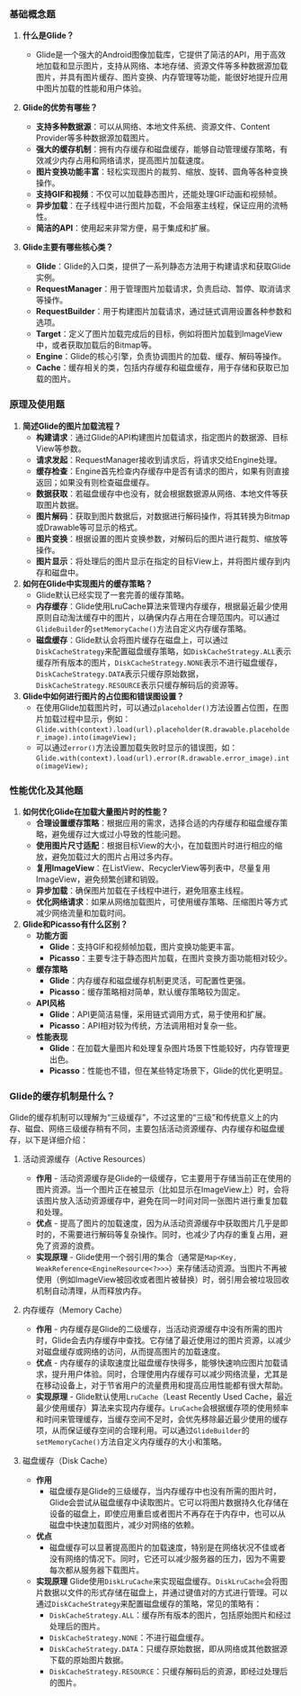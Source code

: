 
### 基础概念题
1. **什么是Glide？**
    - Glide是一个强大的Android图像加载库，它提供了简洁的API，用于高效地加载和显示图片，支持从网络、本地存储、资源文件等多种数据源加载图片，并具有图片缓存、图片变换、内存管理等功能，能很好地提升应用中图片加载的性能和用户体验。
2. **Glide的优势有哪些？**
    - **支持多种数据源**：可以从网络、本地文件系统、资源文件、Content Provider等多种数据源加载图片。
    - **强大的缓存机制**：拥有内存缓存和磁盘缓存，能够自动管理缓存策略，有效减少内存占用和网络请求，提高图片加载速度。
    - **图片变换功能丰富**：轻松实现图片的裁剪、缩放、旋转、圆角等各种变换操作。
    - **支持GIF和视频**：不仅可以加载静态图片，还能处理GIF动画和视频帧。
    - **异步加载**：在子线程中进行图片加载，不会阻塞主线程，保证应用的流畅性。
    - **简洁的API**：使用起来非常方便，易于集成和扩展。

3. **Glide主要有哪些核心类？**
    - **Glide**：Glide的入口类，提供了一系列静态方法用于构建请求和获取Glide实例。
    - **RequestManager**：用于管理图片加载请求，负责启动、暂停、取消请求等操作。
    - **RequestBuilder**：用于构建图片加载请求，通过链式调用设置各种参数和选项。
    - **Target**：定义了图片加载完成后的目标，例如将图片加载到ImageView中，或者获取加载后的Bitmap等。
    - **Engine**：Glide的核心引擎，负责协调图片的加载、缓存、解码等操作。
    - **Cache**：缓存相关的类，包括内存缓存和磁盘缓存，用于存储和获取已加载的图片。

### 原理及使用题
1. **简述Glide的图片加载流程？**
    - **构建请求**：通过Glide的API构建图片加载请求，指定图片的数据源、目标View等参数。
    - **请求发起**：RequestManager接收到请求后，将请求交给Engine处理。
    - **缓存检查**：Engine首先检查内存缓存中是否有请求的图片，如果有则直接返回；如果没有则检查磁盘缓存。
    - **数据获取**：若磁盘缓存中也没有，就会根据数据源从网络、本地文件等获取图片数据。
    - **图片解码**：获取到图片数据后，对数据进行解码操作，将其转换为Bitmap或Drawable等可显示的格式。
    - **图片变换**：根据设置的图片变换参数，对解码后的图片进行裁剪、缩放等操作。
    - **图片显示**：将处理后的图片显示在指定的目标View上，并将图片缓存到内存和磁盘中。
2. **如何在Glide中实现图片的缓存策略？**
    - Glide默认已经实现了一套完善的缓存策略。
    - **内存缓存**：Glide使用LruCache算法来管理内存缓存，根据最近最少使用原则自动淘汰缓存中的图片，以确保内存占用在合理范围内。可以通过`GlideBuilder`的`setMemoryCache()`方法自定义内存缓存策略。
    - **磁盘缓存**：Glide默认会将图片缓存在磁盘上，可以通过`DiskCacheStrategy`来配置磁盘缓存策略，如`DiskCacheStrategy.ALL`表示缓存所有版本的图片，`DiskCacheStrategy.NONE`表示不进行磁盘缓存，`DiskCacheStrategy.DATA`表示只缓存原始数据，`DiskCacheStrategy.RESOURCE`表示只缓存解码后的资源等。
3. **Glide中如何进行图片的占位图和错误图设置？**
    - 在使用Glide加载图片时，可以通过`placeholder()`方法设置占位图，在图片加载过程中显示，例如：`Glide.with(context).load(url).placeholder(R.drawable.placeholder_image).into(imageView);`
    - 可以通过`error()`方法设置加载失败时显示的错误图，如：`Glide.with(context).load(url).error(R.drawable.error_image).into(imageView);`

### 性能优化及其他题
1. **如何优化Glide在加载大量图片时的性能？**
    - **合理设置缓存策略**：根据应用的需求，选择合适的内存缓存和磁盘缓存策略，避免缓存过大或过小导致的性能问题。
    - **使用图片尺寸适配**：根据目标View的大小，在加载图片时进行相应的缩放，避免加载过大的图片占用过多内存。
    - **复用ImageView**：在ListView、RecyclerView等列表中，尽量复用ImageView，避免频繁创建和销毁。
    - **异步加载**：确保图片加载在子线程中进行，避免阻塞主线程。
    - **优化网络请求**：如果从网络加载图片，可使用缓存策略、压缩图片等方式减少网络流量和加载时间。
2. **Glide和Picasso有什么区别？**
    - **功能方面**
        - **Glide**：支持GIF和视频帧加载，图片变换功能更丰富。
        - **Picasso**：主要专注于静态图片加载，在图片变换方面功能相对较少。
    - **缓存策略**
        - **Glide**：内存缓存和磁盘缓存机制更灵活，可配置性更强。
        - **Picasso**：缓存策略相对简单，默认缓存策略较为固定。
    - **API风格**
        - **Glide**：API更简洁易懂，采用链式调用方式，易于使用和扩展。
        - **Picasso**：API相对较为传统，方法调用相对复杂一些。
    - **性能表现**
        - **Glide**：在加载大量图片和处理复杂图片场景下性能较好，内存管理更出色。
        - **Picasso**：性能也不错，但在某些特定场景下，Glide的优化更明显。
### Glide的缓存机制是什么？
Glide的缓存机制可以理解为“三级缓存”，不过这里的“三级”和传统意义上的内存、磁盘、网络三级缓存稍有不同，主要包括活动资源缓存、内存缓存和磁盘缓存，以下是详细介绍：
1. 活动资源缓存（Active Resources）
    - **作用**
            - 活动资源缓存是Glide的一级缓存，它主要用于存储当前正在使用的图片资源。当一个图片正在被显示（比如显示在ImageView上）时，会将该图片放入活动资源缓存中，避免在同一时间对同一张图片进行重复加载和处理。
    - **优点**
            - 提高了图片的加载速度，因为从活动资源缓存中获取图片几乎是即时的，不需要进行解码等复杂操作。同时，也减少了内存的重复占用，避免了资源的浪费。
    - **实现原理**
            - Glide使用一个弱引用的集合（通常是`Map<Key, WeakReference<EngineResource<?>>>`）来存储活动资源。当图片不再被使用（例如ImageView被回收或者图片被替换）时，弱引用会被垃圾回收机制自动清理，从而释放内存。  
 2. 内存缓存（Memory Cache）
    - **作用**
            - 内存缓存是Glide的二级缓存，当活动资源缓存中没有所需的图片时，Glide会去内存缓存中查找。它存储了最近使用过的图片资源，以减少对磁盘缓存或网络的访问，从而提高图片的加载速度。
    - **优点**
            - 内存缓存的读取速度比磁盘缓存快得多，能够快速响应图片加载请求，提升用户体验。同时，合理使用内存缓存可以减少网络流量，尤其是在移动设备上，对于节省用户的流量费用和提高应用性能都有很大帮助。
    - **实现原理**
            - Glide默认使用`LruCache`（Least Recently Used Cache，最近最少使用缓存）算法来实现内存缓存。`LruCache`会根据缓存项的使用频率和时间来管理缓存，当缓存空间不足时，会优先移除最近最少使用的缓存项，从而保证缓存空间的合理利用。可以通过`GlideBuilder`的`setMemoryCache()`方法自定义内存缓存的大小和策略。

3. 磁盘缓存（Disk Cache）
    - **作用**
        - 磁盘缓存是Glide的三级缓存，当内存缓存中也没有所需的图片时，Glide会尝试从磁盘缓存中读取图片。它可以将图片数据持久化存储在设备的磁盘上，即使应用重启或者图片不再存在于内存中，也可以从磁盘中快速加载图片，减少对网络的依赖。
    - **优点**
        - 磁盘缓存可以显著提高图片的加载速度，特别是在网络状况不佳或者没有网络的情况下。同时，它还可以减少服务器的压力，因为不需要每次都从服务器下载图片。
    - **实现原理**
        Glide使用`DiskLruCache`来实现磁盘缓存。`DiskLruCache`会将图片数据以文件的形式存储在磁盘上，并通过键值对的方式进行管理。可以通过`DiskCacheStrategy`来配置磁盘缓存的策略，常见的策略有：
        - `DiskCacheStrategy.ALL`：缓存所有版本的图片，包括原始图片和经过处理后的图片。
        - `DiskCacheStrategy.NONE`：不进行磁盘缓存。
        - `DiskCacheStrategy.DATA`：只缓存原始数据，即从网络或其他数据源下载的原始图片数据。
        - `DiskCacheStrategy.RESOURCE`：只缓存解码后的资源，即经过处理后的图片。
